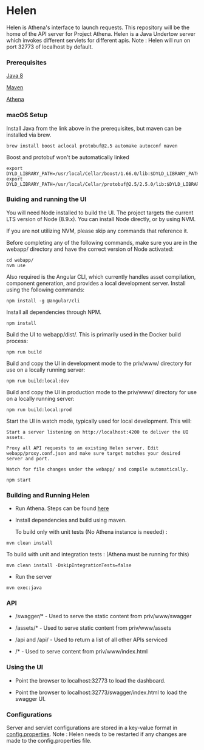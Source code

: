# Helen

Helen is Athena's interface to launch requests. This repository will be the home of the API server for Project Athena. Helen is a Java Undertow server which invokes different servlets for different apis. Note : Helen will run on port 32773 of localhost by default.

### Prerequisites

[Java 8](http://www.oracle.com/technetwork/java/javase/downloads/jre8-downloads-2133155.html)

[Maven](https://www.rosehosting.com/blog/how-to-install-maven-on-ubuntu-16-04/)

[Athena](https://github.com/vmwathena/athena)

### macOS Setup

Install Java from the link above in the prerequisites, but maven can be installed via brew.

```
brew install boost aclocal protobuf@2.5 automake autoconf maven
```

Boost and protobuf won't be automatically linked

```
export DYLD_LIBRARY_PATH=/usr/local/Cellar/boost/1.66.0/lib:$DYLD_LIBRARY_PATH
export DYLD_LIBRARY_PATH=/usr/local/Cellar/protobuf@2.5/2.5.0/lib:$DYLD_LIBRARY_PATH
```

### Buiding and running the UI

You will need Node installed to build the UI. The project targets the current LTS version of Node (8.9.x). You can install Node directly, or by using NVM.

If you are not utilizing NVM, please skip any commands that reference it.

Before completing any of the following commands, make sure you are in the webapp/ directory and have the correct version of Node activated:

```
cd webapp/
nvm use
```

Also required is the Angular CLI, which currently handles asset compilation, component generation, and provides a local development server. Install using the following commands:

```
npm install -g @angular/cli
```

Install all dependencies through NPM.

```
npm install
```

Build the UI to webapp/dist/. This is primarily used in the Docker build process:

```
npm run build
```

Build and copy the UI in development mode to the priv/www/ directory for use on a locally running server:

```
npm run build:local:dev
```

Build and copy the UI in production mode to the priv/www/ directory for use on a locally running server:

```
npm run build:local:prod
```

Start the UI in watch mode, typically used for local development. This will:

    Start a server listening on http://localhost:4200 to deliver the UI assets.

    Proxy all API requests to an existing Helen server. Edit webapp/proxy.conf.json and make sure target matches your desired server and port.

    Watch for file changes under the webapp/ and compile automatically.

```
npm start
```

### Building and Running Helen

 * Run Athena. Steps can be found [here](https://github.com/vmwathena/athena)

 * Install dependencies and build using maven.

    
   To build only with unit tests (No Athena instance is needed) :
```
mvn clean install
```

   To build with unit and integration tests : (Athena must be running for this)
```
mvn clean install -DskipIntegrationTests=false
```

 * Run the server

```
mvn exec:java
```

### API

 * /swagger/* - Used to serve the static content from priv/www/swagger

 * /assets/* - Used to serve static content from priv/www/assets

 * /api and /api/ - Used to return a list of all other APIs serviced

 * /* - Used to serve content from priv/www/index.html

### Using the UI

 * Point the browser to localhost:32773 to load the dashboard.

 * Point the browser to localhost:32773/swagger/index.html to load the swagger UI.

### Configurations

Server and servlet configurations are stored in a key-value format in [config.properties](https://github.com/vmwathena/helen/blob/jmc-java-helen/config.properties).
Note : Helen needs to be restarted if any changes are made to the config.properties file.

